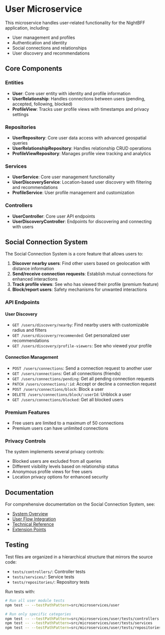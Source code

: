# User Microservice

This microservice handles user-related functionality for the NightBFF application, including:

- User management and profiles
- Authentication and identity
- Social connections and relationships
- User discovery and recommendations

## Core Components

### Entities

- **User**: Core user entity with identity and profile information
- **UserRelationship**: Handles connections between users (pending, accepted, following, blocked)
- **ProfileView**: Tracks user profile views with timestamps and privacy settings

### Repositories

- **UserRepository**: Core user data access with advanced geospatial queries
- **UserRelationshipRepository**: Handles relationship CRUD operations
- **ProfileViewRepository**: Manages profile view tracking and analytics

### Services

- **UserService**: Core user management functionality
- **UserDiscoveryService**: Location-based user discovery with filtering and recommendations
- **ProfileService**: User profile management and customization

### Controllers

- **UserController**: Core user API endpoints
- **UserDiscoveryController**: Endpoints for discovering and connecting with users

## Social Connection System

The Social Connection System is a core feature that allows users to:

1. **Discover nearby users**: Find other users based on geolocation with distance information
2. **Send/receive connection requests**: Establish mutual connections for enhanced interactions
3. **Track profile views**: See who has viewed their profile (premium feature)
4. **Block/report users**: Safety mechanisms for unwanted interactions

### API Endpoints

#### User Discovery

- `GET /users/discovery/nearby`: Find nearby users with customizable radius and filters
- `GET /users/discovery/recommended`: Get personalized user recommendations
- `GET /users/discovery/profile-viewers`: See who viewed your profile

#### Connection Management

- `POST /users/connections`: Send a connection request to another user
- `GET /users/connections`: Get all connections (friends)
- `GET /users/connections/pending`: Get all pending connection requests
- `PATCH /users/connections/:id`: Accept or decline a connection request
- `POST /users/connections/block`: Block a user
- `DELETE /users/connections/block/:userId`: Unblock a user
- `GET /users/connections/blocked`: Get all blocked users

### Premium Features

- Free users are limited to a maximum of 50 connections
- Premium users can have unlimited connections

### Privacy Controls

The system implements several privacy controls:

- Blocked users are excluded from all queries
- Different visibility levels based on relationship status
- Anonymous profile views for free users
- Location privacy options for enhanced security

## Documentation

For comprehensive documentation on the Social Connection System, see:

- [System Overview](/docs/modules/user/social-connection-system.md)
- [User Flow Integration](/docs/modules/user/user-flow-integration.md)
- [Technical Reference](/docs/modules/user/social-connection-technical.md)
- [Extension Points](/docs/modules/user/extension-points.md)

## Testing

Test files are organized in a hierarchical structure that mirrors the source code:

- `tests/controllers/`: Controller tests
- `tests/services/`: Service tests 
- `tests/repositories/`: Repository tests

Run tests with:

```bash
# Run all user module tests
npm test -- --testPathPattern=src/microservices/user

# Run only specific categories
npm test -- --testPathPattern=src/microservices/user/tests/controllers
npm test -- --testPathPattern=src/microservices/user/tests/services
npm test -- --testPathPattern=src/microservices/user/tests/repositories
``` 